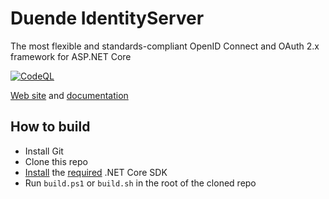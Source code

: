 # Duende IdentityServer
The most flexible and standards-compliant OpenID Connect and OAuth 2.x framework for ASP.NET Core

[![CodeQL](https://github.com/michaelmeaney/IdentityServer/actions/workflows/codeql-analysis.yml/badge.svg)](https://github.com/michaelmeaney/IdentityServer/actions/workflows/codeql-analysis.yml)

[Web site](https://duendesoftware.com/products/identityserver) and [documentation](https://docs.duendesoftware.com)


## How to build

* Install Git
* Clone this repo
* [Install](https://www.microsoft.com/net/download/core#/current) the [required](https://github.com/DuendeSoftware/IdentityServer/blob/main/global.json) .NET Core SDK
* Run `build.ps1` or `build.sh` in the root of the cloned repo

